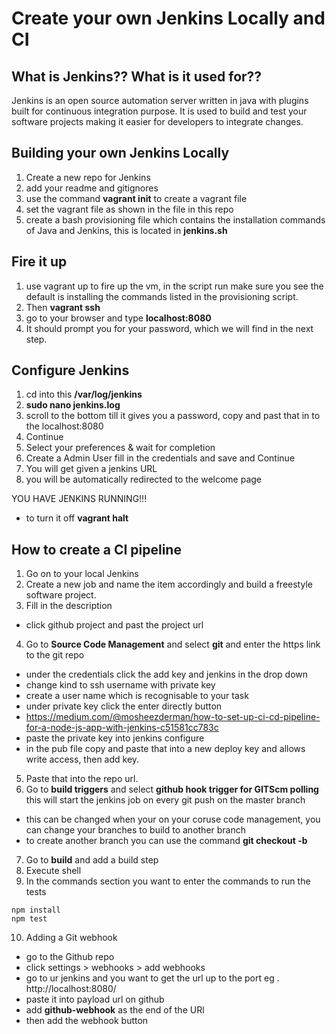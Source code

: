 # Create your own Jenkins Locally and CI

## What is Jenkins?? What is it used for??
Jenkins is an open source automation server written in java with plugins built for continuous integration purpose. It is used to build and test your software projects making it easier for developers to integrate changes.

## Building your own Jenkins Locally

1. Create a new repo for Jenkins
2. add your readme and gitignores
3. use the command **vagrant init** to create a vagrant file
4. set the vagrant file as shown in the file in this repo
5. create a bash provisioning file which contains the installation commands of Java and Jenkins, this is located in **jenkins.sh**

## Fire it up

1. use vagrant up to fire up the vm, in the script run make sure you see the default is installing the commands listed in the provisioning script.
2. Then **vagrant ssh**
3. go to your browser and type **localhost:8080**
4. It should prompt you for your password, which we will find in the next step.

## Configure Jenkins
1. cd into this **/var/log/jenkins**
2. **sudo nano jenkins.log**
3. scroll to the bottom till it gives you a password, copy and past that in to the localhost:8080
4. Continue
5. Select your preferences & wait for completion
6. Create a Admin User fill in the credentials and save and Continue
7. You will get given a jenkins URL
8. you will be automatically redirected to the welcome page

YOU HAVE JENKINS RUNNING!!!

- to turn it off **vagrant halt**

## How to create a CI pipeline

1. Go on to your local Jenkins
2. Create a new job and name the item accordingly and build a freestyle software project.
3. Fill in the description
- click github project and past the project url

4. Go to **Source Code Management** and select **git** and enter the https link to the git repo
  - under the credentials click the add key and jenkins in the drop down
  - change kind to ssh username with private key
  - create a user name which is recognisable to your task
  - under private key click the enter directly button
  - https://medium.com/@mosheezderman/how-to-set-up-ci-cd-pipeline-for-a-node-js-app-with-jenkins-c51581cc783c
  - paste the private key into jenkins configure
  - in the pub file copy and paste that into a new deploy key and allows write access, then add key.
5. Paste that into the repo url.
6. Go to **build triggers** and select **github hook trigger for GITScm polling** this will start the jenkins job on every git push on the master branch
  - this can be changed when your on your coruse code management, you can change your branches to build to another branch
  - to create another branch you can use the command **git checkout -b <branch name>**
7. Go to **build** and add a build step
8. Execute shell
9. In the commands section you want to enter the commands to run the tests

````
npm install
npm test

````

10. Adding a Git webhook
  - go to the Github repo
  - click settings > webhooks > add webhooks
  - go to ur jenkins and you want to get the url up to the port
    eg . http://localhost:8080/
  - paste it into payload url on github
  - add **github-webhook** as the end of the URl
  - then add the webhook button
